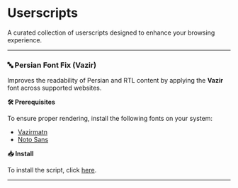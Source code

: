 # Userscripts

A curated collection of userscripts designed to enhance your browsing experience.

---

### 🔤 Persian Font Fix (Vazir)

Improves the readability of Persian and RTL content by applying the **Vazir** font across supported websites.

**🛠 Prerequisites**

To ensure proper rendering, install the following fonts on your system:

- [Vazirmatn](https://fonts.google.com/specimen/Vazirmatn)
- [Noto Sans](https://fonts.google.com/noto/specimen/Noto+Sans)

**📥 Install**

To install the script, click [here](https://raw.githubusercontent.com/sinazadeh/userscripts/refs/heads/main/Persian_Font_Fix_Vazir.user.js).

---
